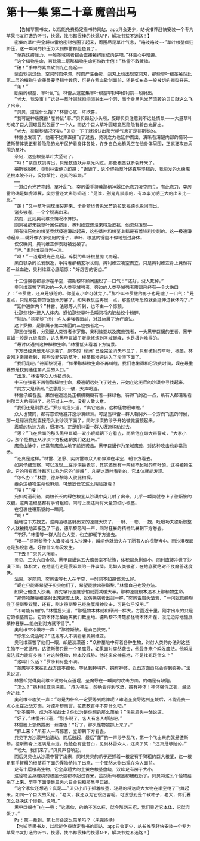 # 第十一集 第二十章 魔兽出马
        【告知苹果书友，以后能免费稳定看书的网站、app只会更少，站长推荐赶快安装一个专为苹果书友打造的听书，换源，找书都很棒的换源APP，解决书荒不迷路！】
       密集的草叶完全将林雷给密封包围了起来，周围尽是草叶气息，“咯吱咯吱~~”草叶根茎疯狂挤压，这一瞬间的挤压力大到林雷都脸色变了。
       “单靠这挤压力，一般圣域强者都会直接被挤压成肉饼吧。”林雷心中暗道。
       “这个植物生命，可比第二层那植物生命可怕数十倍！”林雷不敢藏拙。
       “破！”手中的紫血软剑光芒亮起——
       紫血软剑过处，空间时而停滞、时而产生叠影，剑刃上也出现空间刃，那些草叶根茎虽然比第二层的植物生命藤曼要坚韧十数倍，可是在紫血软剑面前，还是如布条一般被切的撕裂开来。
       “蓬！”
       断裂的根茎、草叶乱飞，林雷从这密集草叶根茎牢狱中如利箭一般射出。
       “老大，我没事！”远处一草叶圆球瞬间消融出一个洞，而全身黑色光芒流转的贝贝就这么飞了出来。
       “贝贝，这是什么招？”林雷心底一阵欣喜。
       “我可是神级魔兽‘噬神鼠’耶。”贝贝昂起小头颅，旋即贝贝注意到不远处情景——一大量草叶形成了巨大圆球显然包裹了一个人，而这个巨大草叶圆球竟然隐隐有着白光冒出。
       “老大，德斯黎情况不妙。”贝贝一下子就辨认出那光明气息正是德斯黎的。
       林雷也发现了，他毫不犹豫直接飞了过去，灵魂之力也延伸而出，清晰看清楚内部的情况——德斯黎体表正有着隐隐的光甲保护着身体各处，许多白色光箭凭空在他身体周围，正疯狂攻击周围的草叶。
       奈何，这些根茎草叶太坚韧了。
       “咻！”紫血软剑挥出，只是数道妖异紫光闪过，那些根茎就断裂开来了。
       德斯黎脱困，见到林雷便立即道：“谢谢了，这个怪物草叶还真够坚韧的，我瞬发的九级魔法根本破不开，没你帮忙，还真的麻烦。”
       ……
       一道红色光芒亮起，草叶乱飞，突厉雷手持着那柄神器红色弯刀凌空而立。有此弯刀，突厉雷的确是如虎添翼，突厉雷还大声怒喝道：“是谁，别鬼鬼祟祟的，有本事光明正大的出来比一比。”
       “蓬！”又一草叶圆球爆裂开来，全身萦绕青色光芒的拉瑟福德也脱困而出。
       诸多强者，一个个脱离出来。
       然而，此刻奥利维亚情况不算妙。
       刚刚被那无数草叶困住挤压，奥利维亚还没来得及反抗，他忽然发现——
       所有挤压他的根茎竟然极速滑动起来，这些草叶和根茎上都是有着锋利尖刺的。这一极速滑动起来……就好像农家使用的锯子，草叶、根茎的锯齿不停地划过身体。
       仅仅瞬间，奥利维亚体表就被划破了。
       “哼。”奥利维亚目光一冷。
       “咻！”一道耀眼光芒亮起，碎裂的草叶根茎抛飞而起。
       黑白驳杂的长发飘逸，手持着那柄玄冰长剑，奥利维亚凌空而立。只是奥利维亚身上竟然有着一丝血迹，奥利维亚心底暗惊：“好厉害的锯齿。”
       ……
       十三位强者都悬浮在半空，德斯黎环顾周围松了一口气：“还好，没人死掉。”
       奥利维亚瞥了旁边的一名人类圣域强者，旁边的人类圣域强者腹部已经有一个大伤口了：“卡罗撒，还真是够险的。你差点小命可就完了。”那个叫卡罗撒的男子也是嘘了一口气：“是差点，只是那生物的锯齿太厉害了，如果我反应再慢一点，那些枝叶恐怕就会延伸进我体内了。”
       “延伸进体内？”林雷、法恩等人听到，也不由一个惊颤。
       让那些枝叶进入人体内，恐怕那些草叶会瞬间将内脏给绞个粉碎。
       “别动。”德斯黎飞到一名人类强者面前，对其施展了治疗魔法。
       这卡罗撒，是那属于第二集团的三位强者之一。
       那三位强者，分别是人类强者卡罗撒、奥利维亚以及魔兽强者，一头黑甲巨蝎的王者。黑甲巨蝎一般是九级魔兽，这头黑甲巨蝎王者能修炼到圣域巅峰，也是极为难得的。
       “最讨厌遇到这种植物生命。”林雷低头看着下方情景。
       下方已经满是无尽沙漠了，原本的‘绿洲’已经完全消失不见了，只有破损的草叶、根茎。林雷刚才亲眼看到，那些没断裂的草叶、根茎都渗透进入了沙漠下面了。
       “我们走吧。”德斯黎说道，“如果那植物生命不再纠缠，我们也懒得和它浪费时间，现在最重要的是找到通往第八层的入口。”
       “出发。”林雷等众人也都点头。
       十三位强者不再管那植物生命，极速朝远处飞了过去，开始在这无尽的沙漠中寻找起来。
       “前方又是绿洲。”法恩眉头一皱，大声喝道。
       林雷仔细看去，果然在遥远处正模模糊糊有着一抹绿色，待得飞的近一点，所有人都清晰看到那巨大的绿洲了。经历过上一次，没有人敢大意。
       “我们还是别靠近。”罗莎莉摇头道，“离它远点，这种怪物很难缠。”
       众人也赞同，都有意识地避开这沙漠绿洲。可是当林雷一群人朝另外一个方向飞去的时候，那一处绿洲竟然直接陷入到沙漠下面了。同时沙漠的沙子开始微微震颤起来。
       震颤的轨迹方向，很凑巧。正是朝林雷一群人极速移动过去。
       “恩？”飞在后面的那头黑甲巨蝎一双小眼睛朝下方看去，而后他立即大声警戒，“大家小心，那个怪物正从沙漠下方极速朝我们这赶来。”
       魔兽山脉中，经常有魔兽从地下前进袭击。黑甲巨蝎作为圣域魔兽，对这种攻击也非常熟悉。
       “还真是这样。”林雷、法恩、突厉雷等众人都停滞在半空，朝下方看去。
       如果仔细观察，可以发现……在沙漠最表层，其实还是有一两根不起眼的草叶的。这种植物生命，它的所有草叶都可以称为它的‘眼睛’，凡是这草叶看到的，它本体就能发现。
       “怎么办？”林雷、德斯黎等人彼此相视。
       要杀这植物生命也麻烦，可是放任它这么阴险跟着？
       “嗖！”“嗖！”
       宛如两道利箭，两根长长的绿色根茎从沙漠中突兀射了出来，几乎一瞬间就卷上了德斯黎的双腿。这两道根茎都有手臂粗细，同时上面还附有大量的细小根茎。
       在包裹住德斯黎的一瞬间。
       “刷！”
       猛地往下方拽去。这两道根茎射出来的速度太快了，一射、一卷、一拽，眨眼功夫德斯黎整个人就被拽地直接坠了下去，德斯黎怒喝一声，同时狂暴的精神风暴朝下方卷去。
       “不好。”林雷等一群人脸色大变，也立即朝下方追去。
       “噗——”德斯黎整个人直接被拽入沙漠中，瞬间他就消失在了所有人的视野当中。而沙漠表面还是那般普通，好像什么都没发生。
       “下去！”贝贝大喝着。
       贝贝、三头六目金猊、黑甲巨蝎这五大魔兽毫不犹豫，体积都急剧缩小，同时直接冲进了沙漠下面。体积大，在地底行进是很麻烦的一件事情。比如人类强者，在地底就绝对不及魔兽速度快。
       法恩、罗莎莉、突厉雷等七人在半空，一时间不知道该怎么好。
       “现在只能寄希望于贝贝他们了，希望能救出德斯黎。”林雷自己也没办法。
       如果让他进入沙漠，首先窜行速度恐怕就要减缓大半。那种速度根本追不上那植物生命。
       “那怪物藤曼根茎射出来速度太快，就仿佛强者出剑一样。”突厉雷眉头皱着，“一闪就已经卷住了德斯黎双腿，还有，刚才德斯黎已经施展精神攻击，可是似乎没用。”
       “不可能有用的。”林雷摇头道，“那怪物本体就和绿洲一样大，方圆近十里。刚才出来的只是它的根茎而已。它的本体恐怕距离我们数里地。德斯黎不清楚那怪物本体所在，漫无边际地施展精神狂暴……能伤到对方就不错了。”
       奥利维亚冷漠哼一声：“那德斯黎，是自己找死。”
       “你怎么说话呢？”法恩等人不满看着奥利维亚。
       奥利维亚瞥了他们一眼，却是淡漠道：“众神墓地中有着各种生物，对付人类的办法对这些生物不一定适用。这德斯黎只是一个圣魔导，如果面对突然袭击，他最多来个瞬发魔法。他瞬发魔法威力能有多强？对这种怪物，根本没威胁。他还来众神墓地，不是找死是什么？”
       “这叫什么话？”罗莎莉有些不满。
       “圣魔导本来在近战方面不擅长，等达到神境界，拥有神体，近战方面自然会得到弥补。”法恩说道。
       林雷却觉得奥利维亚说的有点道理，圣魔导在一瞬间的攻击方面，的确是有缺陷。
       “怎么？”奥利维亚淡漠道，“成为神后，的确会得到改造，拥有神体！神体强悍之极，最适合近战。”
       奥利维亚嗤笑一声：“可是为什么一定要等到成神呢？难道圣魔导达到圣域后，不能花费一点心思在近战方面，对德斯黎而言，花费数百年不算什么吧。”
       “让圣魔导，成为圣域战士？你以为是你想的那么简单？”法恩眉头一皱说道。
       “好了。”林雷开口道，“别多说了，各人有各人想法吧。”
       林雷脸上忽然露出一丝喜色：“好了，那头怪物被抓上来了。”
       “抓上来？”所有人一阵惊喜，立即朝下方看去。
       只见下方沙漠开始滚动，而后鼓起，最后“蓬”的一声沙子乱飞，第一个飞出来的就是德斯黎，德斯黎身上还满是血迹，他脸色有些苍白，见到林雷众人，还笑了笑：“还真是够险的。”
       “老大，我们来了。”贝贝声音响起。
       而后贝贝也从沙漠中冒了出来，同时贝贝的爪子还抓着一根足有手臂粗的巨大根茎，这一根足有手臂粗的根茎将下面的怪物给拖了出来，一个庞然大物出现在众人面前。
       足有十层楼高生物，它全身粗大的土黄色根茎盘绕，双眸足有房子大小。
       这怪物全身缠绕的根茎长度都不超过百米，显然所有根茎都被截断了。贝贝将这么个怪物给拖了上来，至于下面便是三头六目金猊和那黑甲巨蝎。
       “这个家伙还想逃？真是……”贝贝小爪子抓着根茎，轻易的将这庞大大物在半空甩了飞舞起来，如同一个巨大的风轮，“老大，我还以为它很厉害呢。可没想到是个软柿子，老大，你们要怎么处决这个怪物，说吧。”
       黑甲巨蝎也飞在一旁：“这家伙，的确不怎么样，就会那两三招，我们靠近它本体，它就完蛋了。”
       Ps：第一章到，第七层会这么简单吗？（未完待续）
       【告知苹果书友，以后能免费稳定看书的网站、app只会更少，站长推荐赶快安装一个专为苹果书友打造的听书，换源，找书都很棒的换源APP，解决书荒不迷路！】